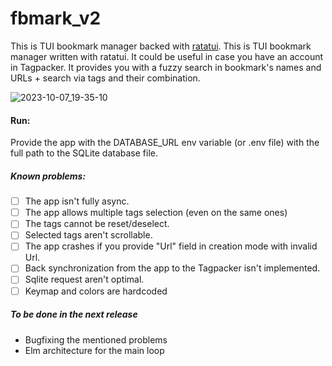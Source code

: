 # fbmark_v2

This is TUI bookmark manager backed with [ratatui](https://crates.io/crates/ratatui).
This is TUI bookmark manager written with ratatui.  It could be useful in case you have an account in Tagpacker. It provides you with a fuzzy search in bookmark's names and URLs + search via tags and their combination. 

![2023-10-07_19-35-10](https://github.com/kstepanovdev/fbmark_v2/assets/13778974/a991cbcf-e82e-48c5-ad51-f6a1761e4906)

#### Run:
Provide the app with the DATABASE_URL env variable (or .env file) with the full path to the SQLite database file.

##### Known problems:
- [ ] The app isn't fully async.
- [ ] The app allows multiple tags selection (even on the same ones)
- [ ] The tags cannot be reset/deselect.
- [ ] Selected tags aren't scrollable.
- [ ] The app crashes if you provide "Url" field in creation mode with invalid Url.
- [ ] Back synchronization from the app to the Tagpacker isn't implemented.
- [ ] Sqlite request aren't optimal.
- [ ] Keymap and colors are hardcoded

##### To be done in the next release
- Bugfixing the mentioned problems
- Elm architecture for the main loop
